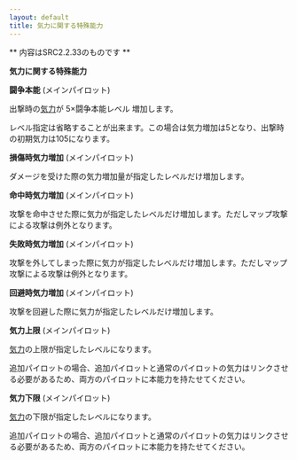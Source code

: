 ```yaml
---
layout: default
title: 気力に関する特殊能力
---
```

** 内容はSRC2.2.33のものです **

**気力に関する特殊能力**

**闘争本能** (メインパイロット)

出撃時の[気力](気力.md)が 5×闘争本能レベル 増加します。

レベル指定は省略することが出来ます。この場合は気力増加は5となり、出撃時の初期気力は105になります。

**損傷時気力増加** (メインパイロット)

ダメージを受けた際の気力増加量が指定したレベルだけ増加します。

**命中時気力増加** (メインパイロット)

攻撃を命中させた際に気力が指定したレベルだけ増加します。ただしマップ攻撃による攻撃は例外となります。

**失敗時気力増加** (メインパイロット)

攻撃を外してしまった際に気力が指定したレベルだけ増加します。ただしマップ攻撃による攻撃は例外となります。

**回避時気力増加** (メインパイロット)

攻撃を回避した際に気力が指定したレベルだけ増加します。

**気力上限** (メインパイロット)

[気力](気力.md)の上限が指定したレベルになります。

追加パイロットの場合、追加パイロットと通常のパイロットの気力はリンクさせる必要があるため、両方のパイロットに本能力を持たせてください。

**気力下限** (メインパイロット)

[気力](気力.md)の下限が指定したレベルになります。

追加パイロットの場合、追加パイロットと通常のパイロットの気力はリンクさせる必要があるため、両方のパイロットに本能力を持たせてください。

